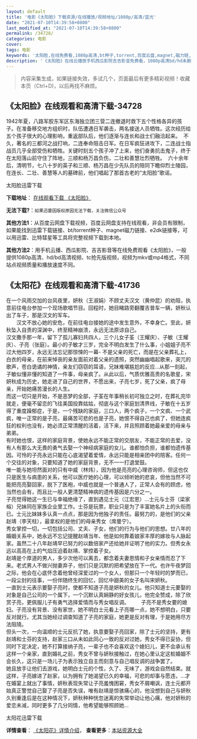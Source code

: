 ```yaml
---
layout: default
title: '电影《太阳脸》下载资源/在线播放/视频地址/1080p/高清/蓝光'
date: "2021-07-10T14:39:58+0800"
last_modified_at: "2021-07-10T14:39:58+0800"
permalink: /34728/
categories: 电影
cover:
tags: 电影
keywords: '太阳脸,在线免费看,1080p高清,bt种子,torrent,百度云盘,magnet,磁力链,迅雷下载资源'
description: '《太阳脸》在线云播放手机西瓜影院吉吉影音免费看，1080p高清bd/hd未删减完整版和tc抢先枪版，mkv/mp4格式，附带bt/torrent种子、magnet/磁力链、百度云盘、网盘资源迅雷下载链接'
---
```


>内容采集生成，如果链接失效，多试几个，页面最后有更多精彩视频！收藏本页（Ctrl+D)，以后再找不麻烦。


## 《太阳脸》在线观看和高清下载-34728

1942年夏，八路军胶东军区东海独立团三营二连撤退时救下五个性格各异的孩子。在准备移交地方组织时，队伍遭遇日军袭击，两名接送人员牺牲。这次经历给五个孩子很大的心理影响，重返部队后，他们逐渐与连长和战士们融洽起来。&nbsp; 不久，著名的三都河之战打响，二连奉命阻击日军。在日军疯狂进攻下，二连战士指战员几乎全部受伤和牺牲。关键时刻五个孩子冲了上来，他们奋勇抗击鬼子，终于在太阳落山前守住了阵地，三顺和杨万昌负伤，二壮和善慧壮烈牺牲。&nbsp; 六十余年后，清明节，七八十岁的英子和三顺、杨万昌在少先队员的陪同下瞻仰烈士陵园，在连长、二壮、善慧等人的墓碑前，他们唱起了那首古老的“太阳脸&rdquo;歌谣。&nbsp;


太阳脸迅雷下载

**下载地址**： [在线观看下载 《太阳脸》](https://www.993dy.com//vod-detail-id-14205.html) 


**无法下载?**：`如果迅雷因版权原因无法下载，关注微信公众号 `

**其他方法1**：从百度云网盘下载视频，百度云网盘支持在线观看，非会员有限制，如果能找到迅雷下载链接、bt/torrent种子、magnet磁力链接、e2dk链接等，可以用迅雷、比特彗星等工具将完整视频下载到本地。

**其他方法2**：用手机云播、西瓜影院、吉吉影音等在线免费观看《太阳脸》，一般提供1080p高清、hd/bd高清视频、tc抢先版视频，视频为mkv或mp4格式，不同站点视频质量和播放速度不同。


## 《太阳花》在线观看和高清下载-41736

在一个风雨交加的台风夜里，妍秋（王淑娟）不顾丈夫汉文（黄仲昆）的劝阻，执意前往电台参加一个现场歌唱节目。回程时，她目睹路旁翻覆吉普车一辆，妍秋认出了车子，那是汉文的军车。<br />　　汉文不放心她的安危，在前往电台接她的途中发生意外，不幸身亡。至此，妍秋坠入自责的深渊中，终至精神崩溃，永远无法原谅自己。<br />汉文撒手那一年，留下了孤儿寡妇共四人，三个儿女子荃（王耀庆）、子敏（王耀庆）、子亮（张庭）。最小的子敏才三岁，完全不明白发生了什么事，小姐姐子亮不过大他四岁，永远无法忘记那惊悚的一幕- 不是父亲的死亡，而是在父亲葬礼上，白衣的母亲，在前来悼丧的亲友面前对着父亲的遗照，突然幽幽唱起歌来，突兀的歌声，苍白诡谲的神情，亲友们窃窃的耳语，兄妹难堪尴尬的反应…从那一刻起，子敏似懂非懂的知道了一件事，母亲疯了。从此以后，气质优雅高贵的名歌星，宋妍秋成为历史，她走进了自己的世界，不愿出来，子亮七岁，死了父亲，疯了母亲，开始她痛苦漫长的人生。<br />而这一切只是开始，不是恶梦的全部，子荃在年事稍长初可独立之时，在葬礼完毕就走，便毫不留恋的飞往美国投靠姑姑，彻底与这个家庭划清界线，子敏在十五岁得了重度躁郁症，于是，一个残缺的家庭，三口人，两个疯子，一个文疯、一个武疯，唯一正常的是子亮，最痛苦可悲的也是子亮，她恨不得自己也疯了，但她连疯狂的权利也没有，她必须正常清醒的活着，活下来，并且照顾着她最亲爱的母亲与弟弟。<br />有时她也恨，这样的家庭背景，使她永远不能正常的交朋友，不能正常的去爱，没有人有那么大无畏的勇气去娶一个神经病家庭的女儿。谁都怕负担，谁都怕遗传基因。可怜的子亮永远只能在心底渴望着爱情，永远只能是相亲团中的陪客。任何一个交往的对象，只要知道了她的家庭背景，无不一一打退堂鼓。<br />唯一能与她坦然面对的只有中威（林炜），因为他是亮亮的心理咨询师，但这也仅只是医生与病患的关系，他可以医疗她的心理，可以倾听她的悲哀，但他当然不可能把亮亮娶回家，脱下了医袍，中威也就是一个普通人了，正常人会有的顾虑，他当然也会有，而且比一般人更清楚精神病的遗传基因是六分之一。<br />子亮觉得她这一生已与幸福绝缘了，直到遇见士元（江宏恩）…士元与士芬（梁家榕）兄妹同在家族企业里工作。士芬是玩票，职业只是为了丰富她名片上的头衔而已。士元比妹妹多认真一点点，那是因为他独子的责任。最努力的，是他们的父亲赵靖（李天柱），最拿权的是他们的母亲秀女（席曼宁）。<br />秀女掌控一切，一切包括公司、丈夫、子女，他们的行为与他们的思想。廿八年的婚姻关系中，她永远不忘记提醒赵靖当年、他是如何靠着娘家丰厚的嫁妆与人脉起家。虽然二十八年赵靖早已努力的以数倍家产还给她并证明了他的实力。但秀女永远以高高在上的气焰压迫着赵靖、掌控着子女。<br />赵靖是个厚道的男人，多少次他可以离去，都念着夫妻恩情和子女亲情而忍了下来。老式男人不做兴抛妻弃子，他们只是沉默的把希望放在下一代。也许午夜梦回之际，他会在心底怀念着他曾经深爱过的一个女人，但那只一个年轻时的梦而已，一段尘封的往事，一份伴随终生的回忆，回忆中甜美的女子名叫宋妍秋。<br />一直到士元表示要娶子亮时，使都不知道子亮是妍秋的女儿。他只知道士元要娶的对象是自己公司的一个属下，一个沉默认真娴静的好女孩儿，他完全赞成，除了欣赏子亮，更佩服儿子有勇气选择爱情而与秀女唱反调。 　　子亮不是秀女要的媳妇。子亮没有背景、没有家世，她不明白士元看上子亮哪一点，她不想明白，只要反对就行。尤其当她经过调查知道了子亮的家庭，她更是反对有理，于是她用尽方法阻隢。<br />但头一次，一向温顺的士元反抗了她，执意要娶子亮回家，除了士元的坚持，更有赵靖和士芬的支持，赵家三口从未如此同心一致的反对过她，秀女不得已妥协，但同时下定决定，她不打算接纳子亮，一辈子也不会喜欢这个媳妇儿，更不会承认有这样一个亲家，直到婚礼之前，秀女不曾与妍秋接触过，在她心里认定这桩婚姻不会长久，这只是一场儿子为表示独立自主而刻意与自己唱反调的战争罢了。<br />她且放手让他们去游戏，她明白士元的个性，久了、无味了，游戏会自然结束。就这样，子亮嫁进了赵家，以为拥有了她渴望已久的幸福，可悲的却事与愿违，…才在婚宴上就出了事情，妍秋表现失常让子亮羞愧困窘，秀女不屑嘲讽，连士元都开始真正警觉自己娶了子亮是否失误，唯有赵靖是惊骇痛心的，他没想到自己与妍秋久别重逢后是在这种情况下，妍秋种种恍忽迷离的失常举动让他心痛，他对妍秋的爱恋未减，同时更多了几分同情，他希望能够照顾她…


太阳花迅雷下载

**详情查看**： [《太阳花》详情介绍](/movie/41736/)， **查看更多**：[本站资源大全](/movie/t/all/)

